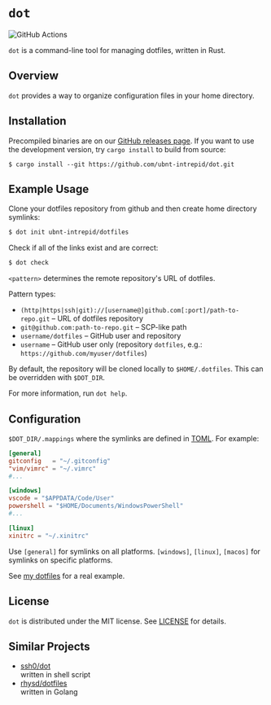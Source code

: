 # `dot`

![GitHub Actions](https://github.com/ubnt-intrepid/dot/workflows/Workflow/badge.svg)

`dot` is a command-line tool for managing dotfiles, written in Rust.

## Overview
`dot` provides a way to organize configuration files in your home directory.

## Installation
Precompiled binaries are on our [GitHub releases page](https://github.com/ubnt-intrepid/dot/releases/latest).
If you want to use the development version, try `cargo install` to build from source:

```shell-session
$ cargo install --git https://github.com/ubnt-intrepid/dot.git
```

## Example Usage
Clone your dotfiles repository from github and then create home directory symlinks:  
```sh
$ dot init ubnt-intrepid/dotfiles
```

Check if all of the links exist and are correct:
```sh
$ dot check
```

`<pattern>` determines the remote repository's URL of dotfiles.

Pattern types:

* `(http|https|ssh|git)://[username@]github.com[:port]/path-to-repo.git` – URL of dotfiles repository
* `git@github.com:path-to-repo.git` – SCP-like path
* `username/dotfiles` – GitHub user and repository
* `username` – GitHub user only (repository `dotfiles`, e.g.: `https://github.com/myuser/dotfiles`)

By default, the repository will be cloned locally to `$HOME/.dotfiles`. This can be overridden with `$DOT_DIR`.

For more information, run `dot help`.

## Configuration
`$DOT_DIR/.mappings` where the symlinks are defined in [TOML](https://github.com/toml-lang/toml). For example:

```toml
[general]
gitconfig   = "~/.gitconfig"
"vim/vimrc" = "~/.vimrc"
#...

[windows]
vscode = "$APPDATA/Code/User"
powershell = "$HOME/Documents/WindowsPowerShell"
#...

[linux]
xinitrc = "~/.xinitrc"
```

Use `[general]` for symlinks on all platforms. `[windows]`, `[linux]`, `[macos]` for symlinks on specific platforms.

See [my dotfiles](https://github.com/ubnt-intrepid/dotfiles) for a real example.

## License
`dot` is distributed under the MIT license.
See [LICENSE](LICENSE) for details.

## Similar Projects
- [ssh0/dot](https://github.com/ssh0/dot)  
  written in shell script
- [rhysd/dotfiles](https://github.com/rhysd/dotfiles)  
  written in Golang
